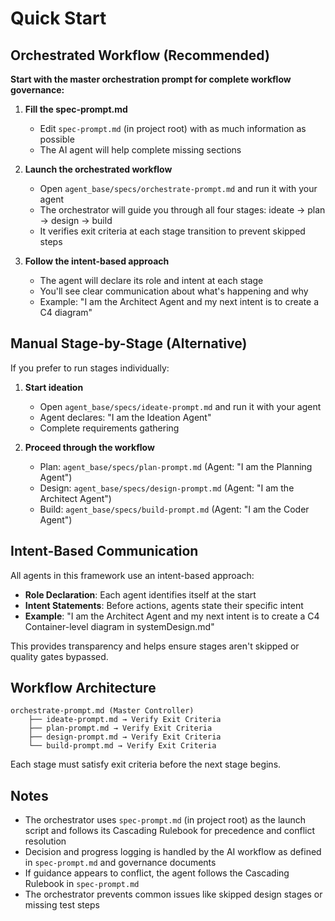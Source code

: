 # Quick Start

## Orchestrated Workflow (Recommended)

**Start with the master orchestration prompt for complete workflow governance:**

1) **Fill the spec-prompt.md**
   - Edit `spec-prompt.md` (in project root) with as much information as possible
   - The AI agent will help complete missing sections

2) **Launch the orchestrated workflow**
   - Open `agent_base/specs/orchestrate-prompt.md` and run it with your agent
   - The orchestrator will guide you through all four stages: ideate → plan → design → build
   - It verifies exit criteria at each stage transition to prevent skipped steps

3) **Follow the intent-based approach**
   - The agent will declare its role and intent at each stage
   - You'll see clear communication about what's happening and why
   - Example: "I am the Architect Agent and my next intent is to create a C4 diagram"

## Manual Stage-by-Stage (Alternative)

If you prefer to run stages individually:

1) **Start ideation**
   - Open `agent_base/specs/ideate-prompt.md` and run it with your agent
   - Agent declares: "I am the Ideation Agent"
   - Complete requirements gathering

2) **Proceed through the workflow**
   - Plan: `agent_base/specs/plan-prompt.md` (Agent: "I am the Planning Agent")
   - Design: `agent_base/specs/design-prompt.md` (Agent: "I am the Architect Agent")
   - Build: `agent_base/specs/build-prompt.md` (Agent: "I am the Coder Agent")

## Intent-Based Communication

All agents in this framework use an intent-based approach:

- **Role Declaration**: Each agent identifies itself at the start
- **Intent Statements**: Before actions, agents state their specific intent
- **Example**: "I am the Architect Agent and my next intent is to create a C4 Container-level diagram in systemDesign.md"

This provides transparency and helps ensure stages aren't skipped or quality gates bypassed.

## Workflow Architecture

```
orchestrate-prompt.md (Master Controller)
    ├── ideate-prompt.md → Verify Exit Criteria
    ├── plan-prompt.md → Verify Exit Criteria
    ├── design-prompt.md → Verify Exit Criteria
    └── build-prompt.md → Verify Exit Criteria
```

Each stage must satisfy exit criteria before the next stage begins.

## Notes
- The orchestrator uses `spec-prompt.md` (in project root) as the launch script and follows its Cascading Rulebook for precedence and conflict resolution
- Decision and progress logging is handled by the AI workflow as defined in `spec-prompt.md` and governance documents
- If guidance appears to conflict, the agent follows the Cascading Rulebook in `spec-prompt.md`
- The orchestrator prevents common issues like skipped design stages or missing test steps
